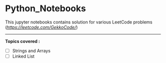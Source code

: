# Python_Notebooks

This jupyter notebooks contains solution for various LeetCode problems (_https://leetcode.com/GekkoCode/_) <br>
<hr>

**Topics covered :** <br>
- [ ] Strings and Arrays <br>
- [ ] Linked List <br>